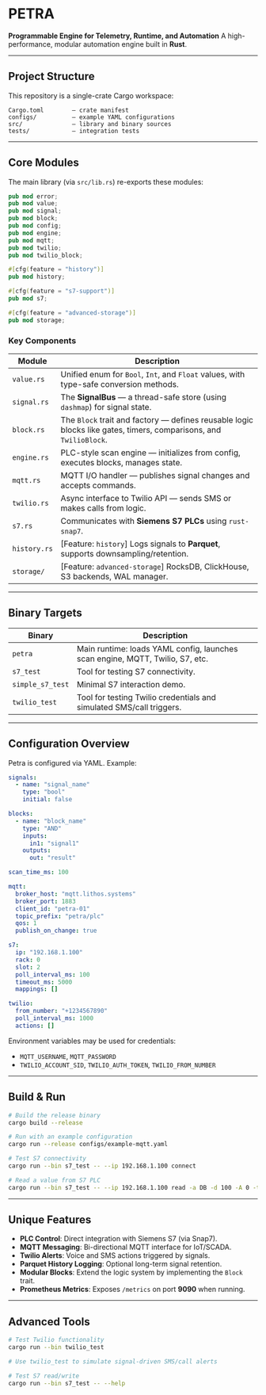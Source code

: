 # PETRA

**Programmable Engine for Telemetry, Runtime, and Automation**
A high-performance, modular automation engine built in **Rust**.

---

## Project Structure

This repository is a single-crate Cargo workspace:

```text
Cargo.toml        – crate manifest  
configs/          – example YAML configurations  
src/              – library and binary sources  
tests/            – integration tests  
```

---

## Core Modules

The main library (via `src/lib.rs`) re-exports these modules:

```rust
pub mod error;
pub mod value;
pub mod signal;
pub mod block;
pub mod config;
pub mod engine;
pub mod mqtt;
pub mod twilio;
pub mod twilio_block;

#[cfg(feature = "history")]
pub mod history;

#[cfg(feature = "s7-support")]
pub mod s7;

#[cfg(feature = "advanced-storage")]
pub mod storage;
```

### Key Components

| Module       | Description                                                                                                       |
| ------------ | ----------------------------------------------------------------------------------------------------------------- |
| `value.rs`   | Unified enum for `Bool`, `Int`, and `Float` values, with type-safe conversion methods.                            |
| `signal.rs`  | The **SignalBus** — a thread-safe store (using `dashmap`) for signal state.                                       |
| `block.rs`   | The `Block` trait and factory — defines reusable logic blocks like gates, timers, comparisons, and `TwilioBlock`. |
| `engine.rs`  | PLC-style scan engine — initializes from config, executes blocks, manages state.                                  |
| `mqtt.rs`    | MQTT I/O handler — publishes signal changes and accepts commands.                                                 |
| `twilio.rs`  | Async interface to Twilio API — sends SMS or makes calls from logic.                                              |
| `s7.rs`      | Communicates with **Siemens S7 PLCs** using `rust-snap7`.                                                         |
| `history.rs` | \[Feature: `history`] Logs signals to **Parquet**, supports downsampling/retention.                               |
| `storage/`   | \[Feature: `advanced-storage`] RocksDB, ClickHouse, S3 backends, WAL manager.                                     |

---

## Binary Targets

| Binary           | Description                                                                   |
| ---------------- | ----------------------------------------------------------------------------- |
| `petra`          | Main runtime: loads YAML config, launches scan engine, MQTT, Twilio, S7, etc. |
| `s7_test`        | Tool for testing S7 connectivity.                                             |
| `simple_s7_test` | Minimal S7 interaction demo.                                                  |
| `twilio_test`    | Tool for testing Twilio credentials and simulated SMS/call triggers.          |

---

## Configuration Overview

Petra is configured via YAML. Example:

```yaml
signals:
  - name: "signal_name"
    type: "bool"
    initial: false

blocks:
  - name: "block_name"
    type: "AND"
    inputs:
      in1: "signal1"
    outputs:
      out: "result"

scan_time_ms: 100

mqtt:
  broker_host: "mqtt.lithos.systems"
  broker_port: 1883
  client_id: "petra-01"
  topic_prefix: "petra/plc"
  qos: 1
  publish_on_change: true

s7:
  ip: "192.168.1.100"
  rack: 0
  slot: 2
  poll_interval_ms: 100
  timeout_ms: 5000
  mappings: []

twilio:
  from_number: "+1234567890"
  poll_interval_ms: 1000
  actions: []
```

Environment variables may be used for credentials:

* `MQTT_USERNAME`, `MQTT_PASSWORD`
* `TWILIO_ACCOUNT_SID`, `TWILIO_AUTH_TOKEN`, `TWILIO_FROM_NUMBER`

---

## Build & Run

```bash
# Build the release binary
cargo build --release

# Run with an example configuration
cargo run --release configs/example-mqtt.yaml

# Test S7 connectivity
cargo run --bin s7_test -- --ip 192.168.1.100 connect

# Read a value from S7 PLC
cargo run --bin s7_test -- --ip 192.168.1.100 read -a DB -d 100 -A 0 -t bool -b 0
```

---

## Unique Features

* **PLC Control**: Direct integration with Siemens S7 (via Snap7).
* **MQTT Messaging**: Bi-directional MQTT interface for IoT/SCADA.
* **Twilio Alerts**: Voice and SMS actions triggered by signals.
* **Parquet History Logging**: Optional long-term signal retention.
* **Modular Blocks**: Extend the logic system by implementing the `Block` trait.
* **Prometheus Metrics**: Exposes `/metrics` on port **9090** when running.

---

## Advanced Tools

```bash
# Test Twilio functionality
cargo run --bin twilio_test

# Use twilio_test to simulate signal-driven SMS/call alerts

# Test S7 read/write
cargo run --bin s7_test -- --help
```
